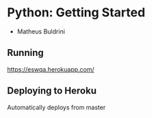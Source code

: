 # Python: Getting Started

 - Matheus Buldrini

## Running

https://eswqa.herokuapp.com/

## Deploying to Heroku
Automatically deploys from master
